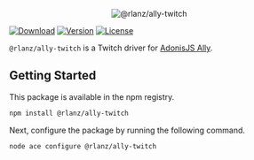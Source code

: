 <p align="center">
  <img src="https://github.com/RomainLanz/ally-twitch/assets/2793951/d3ccf29b-6169-4563-b932-5b15258a7fa3" alt="@rlanz/ally-twitch">
</p

<p align="center">
  <a href="https://www.npmjs.com/package/@rlanz/ally-twitch"><img src="https://img.shields.io/npm/dm/@rlanz/ally-twitch.svg?style=flat-square" alt="Download"></a>
  <a href="https://www.npmjs.com/package/@rlanz/ally-twitch"><img src="https://img.shields.io/npm/v/@rlanz/ally-twitch.svg?style=flat-square" alt="Version"></a>
  <a href="https://opensource.org/licenses/MIT"><img src="https://img.shields.io/npm/l/@rlanz/ally-twitch.svg?style=flat-square" alt="License"></a>
</p>

`@rlanz/ally-twitch` is a Twitch driver for [AdonisJS Ally](https://v6-alpha.adonisjs.com/docs/social_auth).

## Getting Started

This package is available in the npm registry.

```bash
npm install @rlanz/ally-twitch
```

Next, configure the package by running the following command.

```bash
node ace configure @rlanz/ally-twitch
```
